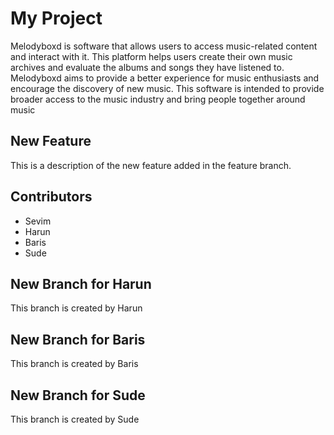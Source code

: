 # My Project
Melodyboxd is software that allows users to access music-related content and interact with it. This platform
helps users create their own music archives and evaluate the albums and songs they have listened to.
Melodyboxd aims to provide a better experience for music enthusiasts and encourage the discovery of new
music. This software is intended to provide broader access to the music industry and bring people together
around music

## New Feature
This is a description of the new feature added in the feature branch.

## Contributors
- Sevim
- Harun
- Baris
- Sude

## New Branch for Harun
This branch is created by Harun

## New Branch for Baris
This branch is created by Baris

## New Branch for Sude
This branch is created by Sude
